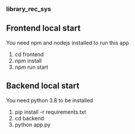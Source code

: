 ### library_rec_sys

## Frontend local start

You need npm and nodejs installed to run this app

1. cd frontend
2. npm install
3. npm run start

## Backend local start

You need python 3.8 to be installed

1. pip install -r requirements.txt
2. cd backend
3. python app.py
